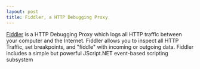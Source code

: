 ```yaml
---
layout: post
title: Fiddler, a HTTP Debugging Proxy
---
```


[Fiddler](http://www.fiddlertool.com/) is a HTTP Debugging Proxy which logs all HTTP traffic between your computer and the Internet. Fiddler allows you to inspect all HTTP Traffic, set breakpoints, and "fiddle" with incoming or outgoing data. Fiddler includes a simple but powerful JScript.NET event-based scripting subsystem